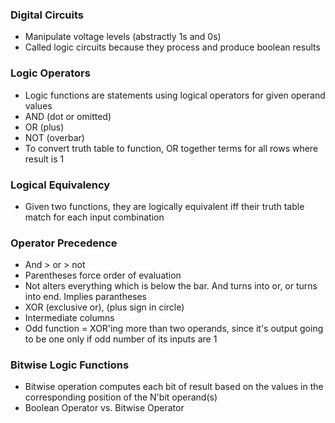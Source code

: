 ### Digital Circuits
- Manipulate voltage levels (abstractly 1s and 0s)
- Called logic circuits because they process and produce boolean results

### Logic Operators
- Logic functions are statements using logical operators for given operand values
- AND (dot or omitted)
- OR (plus)
- NOT (overbar)
- To convert truth table to function, OR together terms for all rows where result is 1

### Logical Equivalency
- Given two functions, they are logically equivalent iff their truth table match for each input combination

### Operator Precedence
- And > or > not
- Parentheses force order of evaluation
- Not alters everything which is below the bar. And turns into or, or turns into end. Implies parantheses
- XOR (exclusive or), (plus sign in circle)
- Intermediate columns 
- Odd function = XOR'ing more than two operands, since it's output going to be one only if odd number of its inputs are 1

### Bitwise Logic Functions
- Bitwise operation computes each bit of result based on the values in the corresponding position of the N'bit operand(s)
- Boolean Operator vs. Bitwise Operator